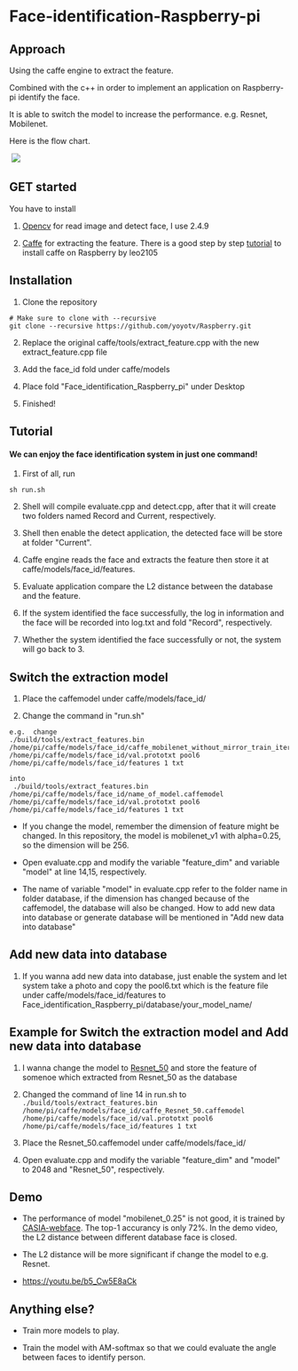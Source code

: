 # Face-identification-Raspberry-pi


## Approach 

Using the caffe engine to extract the feature.

Combined with the c++ in order to implement an application on Raspberry-pi identify the face.

It is able to switch the model to increase the performance. e.g. Resnet, Mobilenet.

Here is the flow chart.

   <img src="https://raw.githubusercontent.com/yoyotv/Raspberry/master/pictures/flow_chart.jpg" >
  
## GET started

You have to install

1. [Opencv](https://opencv.org/)  for read image and detect face, I use 2.4.9

2.  [Caffe](https://caffe.berkeleyvision.org/) for extracting the feature. There is a good step by step [tutorial](https://github.com/leo2105/Caffe-installation-Raspberry-Pi-3)  to install caffe on Raspberry by leo2105

## Installation

1. Clone the repository
  ```Shell
  # Make sure to clone with --recursive
  git clone --recursive https://github.com/yoyotv/Raspberry.git
  ```
2. Replace the original caffe/tools/extract_feature.cpp with the new extract_feature.cpp file

3. Add the face_id fold under caffe/models

4. Place fold "Face_identification_Raspberry_pi" under Desktop

5. Finished!

## Tutorial

#### We can enjoy the face identification system in just one command!

1. First of all, run

```
sh run.sh
```
2. Shell will compile evaluate.cpp and detect.cpp, after that it will create two folders named Record and Current, respectively.

3. Shell then enable the detect application, the detected face will be store at folder "Current".

4. Caffe engine reads the face and extracts the feature then store it at caffe/models/face_id/features.

5. Evaluate application compare the L2 distance between the database and the feature.

6. If the system identified the face successfully, the log in information and the face will be recorded into log.txt and fold "Record", respectively.

7. Whether the system identified the face successfully or not, the system will go back to 3.


## Switch the extraction model 

1. Place the caffemodel under caffe/models/face_id/

2. Change the command in "run.sh"
```
e.g.  change
./build/tools/extract_features.bin /home/pi/caffe/models/face_id/caffe_mobilenet_without_mirror_train_iter_220000.caffemodel /home/pi/caffe/models/face_id/val.prototxt pool6 /home/pi/caffe/models/face_id/features 1 txt
```
```
into
 ./build/tools/extract_features.bin /home/pi/caffe/models/face_id/name_of_model.caffemodel /home/pi/caffe/models/face_id/val.prototxt pool6 /home/pi/caffe/models/face_id/features 1 txt
```

* If you change the model, remember the dimension of feature might be changed. In this repository, the model is mobilenet_v1 with alpha=0.25, so the dimension will be 256.

* Open evaluate.cpp and modify the variable "feature_dim" and variable "model" at line 14,15, respectively.

* The name of variable "model" in evaluate.cpp refer to the folder name in folder database, if the dimension has changed because of the caffemodel, the database will also be changed. How to add new data into database or generate database will be mentioned in "Add new data into database"

## Add new data into database

1. If you wanna add new data into database, just enable the system and let system take a photo and copy the pool6.txt which is the feature file under caffe/models/face_id/features to Face_identification_Raspberry_pi/database/your_model_name/

## Example for Switch the extraction model and Add new data into database

1. I wanna change the model to [Resnet_50](https://github.com/KaimingHe/deep-residual-networks/blob/master/prototxt/ResNet-50-deploy.prototxt) and store the feature of somenoe which extracted from Resnet_50 as the database

2. Changed the command of line 14 in run.sh to 
```./build/tools/extract_features.bin /home/pi/caffe/models/face_id/caffe_Resnet_50.caffemodel /home/pi/caffe/models/face_id/val.prototxt pool6 /home/pi/caffe/models/face_id/features 1 txt```
 
3. Place the Resnet_50.caffemodel under caffe/models/face_id/

4. Open evaluate.cpp and modify the variable "feature_dim" and "model" to 2048 and "Resnet_50", respectively.

## Demo

* The performance of model "mobilenet_0.25" is not good, it is trained by [CASIA-webface](https://arxiv.org/pdf/1411.7923.pdf). The top-1 accurancy is only 72%. In the demo video, the L2 distance between different database face is closed. 

* The L2 distance will be more significant if change the model to e.g. Resnet.
  
* https://youtu.be/b5_Cw5E8aCk

## Anything else?

* Train more models to play.

* Train the model with AM-softmax so that we could evaluate the angle between faces to identify person.
